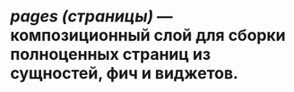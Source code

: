 # *pages (страницы)* — композиционный слой для сборки полноценных страниц из сущностей, фич и виджетов.
